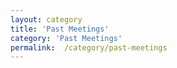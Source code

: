 ```yaml
---
layout:	category
title: 'Past Meetings'
category: 'Past Meetings'
permalink:	/category/past-meetings
---
```


